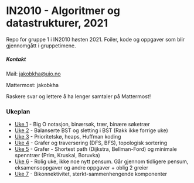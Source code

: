# IN2010 - Algoritmer og datastrukturer, 2021

Repo for gruppe 1 i IN2010 høsten 2021. Foiler, kode og oppgaver som blir gjennomgått i
gruppetimene.

##### Kontakt

Mail: jakobkha@uio.no

Mattermost: jakobkha

Raskere svar og lettere å ha lenger samtaler på Mattermost!

### Ukeplan

* [Uke 1](uke1) - Big O notasjon, binærsøk, trær, binære søketrær
* [Uke 2](uke2) - Balanserte BST og sletting i BST (Rakk ikke forrige uke)
* [Uke 3](uke3) - Prioritetskø, heaps, Huffman koding
* [Uke 4](uke4) - Grafer og traversering (DFS, BFS), topologisk sortering
* [Uke 5](uke5) - Grafer - Shortest path (Dijkstra, Bellman-Ford) og minimale spenntrær (Prim, Kruskal, Boruvka)
* [Uke 6](uke6) - Rolig uke, ikke noe nytt pensum. Går gjennom tidligere pensum, eksamensoppgaver og andre oppgaver + oblig 2 greier
* [Uke 7](uke7) - Bikonnektivitet, sterkt-sammenhengende komponenter
